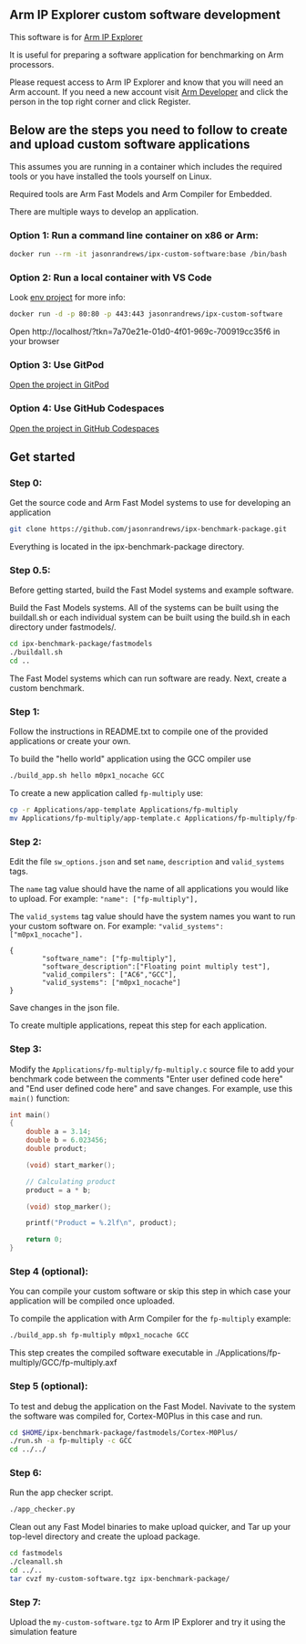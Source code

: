 ## Arm IP Explorer custom software development

This software is for [Arm IP Explorer](https://ipexplorer.arm.com)

It is useful for preparing a software application for benchmarking on Arm processors.

Please request access to Arm IP Explorer and know that you will need an Arm account. If you need a new account visit [Arm Developer](https://developer.arm.com) and click the person in the top right corner and click Register. 

## Below are the steps you need to follow to create and upload custom software applications

This assumes you are running in a container which includes the required tools or you have installed the tools yourself on Linux.

Required tools are Arm Fast Models and Arm Compiler for Embedded. 

There are multiple ways to develop an application.

### Option 1: Run a command line container on x86 or Arm:

```bash
docker run --rm -it jasonrandrews/ipx-custom-software:base /bin/bash
```

### Option 2: Run a local container with VS Code 

Look [env project](https://github.com/jasonrandrews/env-ipx-custom-software) for more info:

```bash
docker run -d -p 80:80 -p 443:443 jasonrandrews/ipx-custom-software
```

Open http://localhost/?tkn=7a70e21e-01d0-4f01-969c-700919cc35f6 in your browser

### Option 3: Use GitPod

[Open the project in GitPod](https://gitpod.io/#github.com/jasonrandrews/ipx-benchmark-package)

### Option 4: Use GitHub Codespaces

[Open the project in GitHub Codespaces](https://github.com/codespaces)

## Get started
### Step 0:

Get the source code and Arm Fast Model systems to use for developing an application

```bash
git clone https://github.com/jasonrandrews/ipx-benchmark-package.git
```

Everything is located in the ipx-benchmark-package directory.

### Step 0.5:

Before getting started, build the Fast Model systems and example software.

Build the Fast Models systems. All of the systems can be built using the buildall.sh or each individual system can be built using the build.sh in each directory under fastmodels/. 

```bash
cd ipx-benchmark-package/fastmodels
./buildall.sh
cd ..
```

The Fast Model systems which can run software are ready. Next, create a custom benchmark.

### Step 1: 

Follow the instructions in README.txt to compile one of the provided applications or create your own. 

To build the "hello world" application using the GCC ompiler use

```bash
./build_app.sh hello m0px1_nocache GCC
```

To create a new application called `fp-multiply` use:

```bash
cp -r Applications/app-template Applications/fp-multiply
mv Applications/fp-multiply/app-template.c Applications/fp-multiply/fp-multiply.c
```

### Step 2: 

Edit the file `sw_options.json` and set `name`, `description` and `valid_systems` tags.

The `name` tag value should have the name of all applications you would like to upload. For example: `"name": ["fp-multiply"],`

The `valid_systems` tag value should have the system names you want to run your custom software on. For example: `"valid_systems": ["m0px1_nocache"].`

```
{
        "software_name": ["fp-multiply"],
        "software_description":["Floating point multiply test"],
        "valid_compilers": ["AC6","GCC"],
        "valid_systems": ["m0px1_nocache"]
}
```

Save changes in the json file.

To create multiple applications, repeat this step for each application.

### Step 3:

Modify the `Applications/fp-multiply/fp-multiply.c` source file to add your benchmark code between the comments "Enter user defined code here" and "End user defined code here" and save changes. For example, use this `main()` function:

```c
int main()
{
    double a = 3.14;
    double b = 6.023456;
    double product;

    (void) start_marker();

    // Calculating product
    product = a * b;

    (void) stop_marker();

    printf("Product = %.2lf\n", product);

    return 0;
}
```

### Step 4 (optional): 

You can compile your custom software or skip this step in which case your application will be compiled once uploaded.

To compile the application with Arm Compiler for the `fp-multiply` example:

```bash
./build_app.sh fp-multiply m0px1_nocache GCC
```
  
This step creates the compiled software executable in ./Applications/fp-multiply/GCC/fp-multiply.axf


### Step 5 (optional):

To test and debug the application on the Fast Model. Navivate to the system the software was compiled for, Cortex-M0Plus in this case and run.

```bash
cd $HOME/ipx-benchmark-package/fastmodels/Cortex-M0Plus/
./run.sh -a fp-multiply -c GCC
cd ../../
```

### Step 6: 

Run the app checker script.

```bash
./app_checker.py
```

Clean out any Fast Model binaries to make upload quicker, and Tar up your top-level directory and create the upload package.

```bash
cd fastmodels
./cleanall.sh
cd ../..
tar cvzf my-custom-software.tgz ipx-benchmark-package/
```

### Step 7: 

Upload the `my-custom-software.tgz` to Arm IP Explorer and try it using the simulation feature
